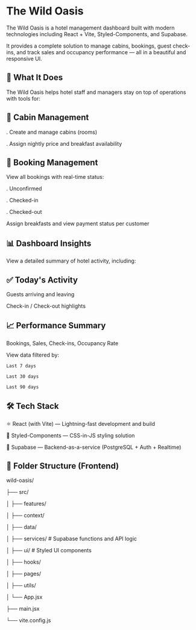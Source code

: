 # The Wild Oasis

The Wild Oasis is a hotel management dashboard built with modern technologies including React + Vite, Styled-Components, and Supabase.

It provides a complete solution to manage cabins, bookings, guest check-ins, and track sales and occupancy performance — all in a beautiful and responsive UI.

## 🚀 What It Does
The Wild Oasis helps hotel staff and managers stay on top of operations with tools for:

## 🏨 Cabin Management
 . Create and manage cabins (rooms)

 . Assign nightly price and breakfast availability

## 📅 Booking Management
View all bookings with real-time status:
  
  . Unconfirmed
  
  . Checked-in
  
  . Checked-out

Assign breakfasts and view payment status per customer

## 📊 Dashboard Insights
View a detailed summary of hotel activity, including:

## ✅ Today's Activity

  Guests arriving and leaving

  Check-in / Check-out highlights

## 📈 Performance Summary

  Bookings, Sales, Check-ins, Occupancy Rate

  View data filtered by:

    Last 7 days
    
    Last 30 days
    
    Last 90 days
## 🛠️ Tech Stack
  ⚛️ React (with Vite) — Lightning-fast development and build

  💅 Styled-Components — CSS-in-JS styling solution

  🧾 Supabase — Backend-as-a-service (PostgreSQL + Auth + Realtime)

## 📁 Folder Structure (Frontend)
wild-oasis/

├── src/

│   ├── features/

│   ├── context/

│   ├── data/

│   ├── services/       # Supabase functions and API logic

│   ├── ui/             # Styled UI components

│   ├── hooks/

│   ├── pages/

│   ├── utils/

│   └── App.jsx

├── main.jsx

└── vite.config.js
